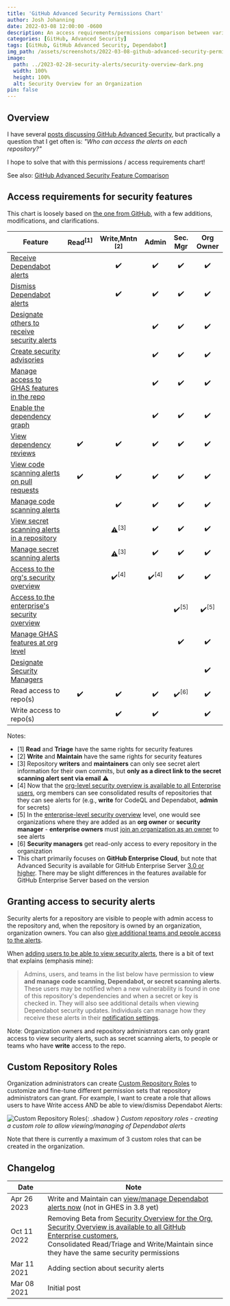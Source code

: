 ```yaml
---
title: 'GitHub Advanced Security Permissions Chart'
author: Josh Johanning
date: 2022-03-08 12:00:00 -0600
description: An access requirements/permissions comparison between various roles in GitHub Enterprise and GitHub Advanced Security, such as what users with Write access to the repository get vs. what requires elevated privileges
categories: [GitHub, Advanced Security]
tags: [GitHub, GitHub Advanced Security, Dependabot]
img_path: /assets/screenshots/2022-03-08-github-advanced-security-permissions-chart
image:
  path: ../2023-02-28-security-alerts/security-overview-dark.png
  width: 100%
  height: 100%
  alt: Security Overview for an Organization
pin: false
---
```


## Overview

I have several [posts discussing GitHub Advanced Security](/tags/github-advanced-security/), but practically a question that I get often is: _"Who can access the alerts on each repository?"_

I hope to solve that with this permissions / access requirements chart!

See also: [GitHub Advanced Security Feature Comparison](/posts/github-advanced-security-feature-chart/)

## Access requirements for security features

This chart is loosely based on [the one from GitHub](https://docs.github.com/en/enterprise-cloud@latest/organizations/managing-access-to-your-organizations-repositories/repository-roles-for-an-organization), with a few additions, modifications, and clarifications. 

| Feature                                                                                                                                                                                                                                                  | Read<sup>[1]</sup> | Write,Mntn <sup>[2]</sup> | Admin           | Sec. Mgr    | Org Owner        |
|-----------------------------------------------------------------------------------------------------------------------------------------------------------------------------------------------------------------------------------------------------------------|:------------:|:---------------:|:---------------:|:---------------:|:----------------:|
| [Receive Dependabot alerts](https://docs.github.com/en/enterprise-cloud@latest/code-security/supply-chain-security/about-alerts-for-vulnerable-dependencies)                                                                                                    |              | ✔️               | ✔️               |       ✔️         |     ✔️            |
| [Dismiss Dependabot alerts](https://docs.github.com/en/enterprise-cloud@latest/code-security/supply-chain-security/viewing-and-updating-vulnerable-dependencies-in-your-repository)                                                                             |              | ✔️               | ✔️               |       ✔️         |     ✔️            |
| [Designate others to receive security alerts](https://docs.github.com/en/enterprise-cloud@latest/github/administering-a-repository/managing-security-and-analysis-settings-for-your-repository#granting-access-to-security-alerts)                              |              |                 | ✔️               |       ✔️         |     ✔️            |
| [Create security advisories](https://docs.github.com/en/enterprise-cloud@latest/code-security/security-advisories/about-github-security-advisories)                                                                                                             |              |                 | ✔️               |       ✔️         |     ✔️            |
| [Manage access to GHAS features in the repo](https://docs.github.com/en/enterprise-cloud@latest/repositories/managing-your-repositorys-settings-and-features/enabling-features-for-your-repository/managing-security-and-analysis-settings-for-your-repository) |              |                 | ✔️               |       ✔️         |     ✔️            |
| [Enable the dependency graph](https://docs.github.com/en/enterprise-cloud@latest/code-security/supply-chain-security/understanding-your-software-supply-chain/exploring-the-dependencies-of-a-repository)                                                       |              |                 | ✔️               |       ✔️         |     ✔️            |
| [View dependency reviews](https://docs.github.com/en/enterprise-cloud@latest/code-security/supply-chain-security/about-dependency-review)                                                                                                                       |      ✔️       |   ✔️             | ✔️               |       ✔️         |     ✔️            |
| [View code scanning alerts on pull requests](https://docs.github.com/en/enterprise-cloud@latest/github/finding-security-vulnerabilities-and-errors-in-your-code/triaging-code-scanning-alerts-in-pull-requests)                                                 |      ✔️       |   ✔️             | ✔️               |       ✔️         |     ✔️            |
| [Manage code scanning alerts](https://docs.github.com/en/enterprise-cloud@latest/github/finding-security-vulnerabilities-and-errors-in-your-code/managing-code-scanning-alerts-for-your-repository)                                                             |              |   ✔️             | ✔️               |       ✔️         |     ✔️            |
| [View secret scanning alerts in a repository](https://docs.github.com/en/enterprise-cloud@latest/github/administering-a-repository/managing-alerts-from-secret-scanning)                                                                                        |              | ⚠️<sup>[3]</sup> | ✔️               |       ✔️         |     ✔️            |
| [Manage secret scanning alerts](https://docs.github.com/en/enterprise-cloud@latest/github/administering-a-repository/managing-alerts-from-secret-scanning)                                                                                                      |              | ⚠️<sup>[3]</sup> | ✔️               |       ✔️         |     ✔️            |
| [Access to the org's security overview](https://docs.github.com/en/enterprise-cloud@latest/code-security/security-overview/about-the-security-overview)                                                                                                         |              | ✔️<sup>[4]</sup> | ✔️<sup>[4]</sup> |       ✔️         |     ✔️            |
| [Access to the enterprise's security overview](https://docs.github.com/en/enterprise-cloud@latest/code-security/security-overview/about-the-security-overview)                                                                                                  |              |                 |                 | ✔️<sup>[5]</sup> | ✔️<sup>[5]</sup>  |
| [Manage GHAS features at org level](https://docs.github.com/en/enterprise-cloud@latest/organizations/keeping-your-organization-secure/managing-security-settings-for-your-organization/managing-security-and-analysis-settings-for-your-organization)           |              |                 |                 |       ✔️         |     ✔️            |
| [Designate Security Managers](https://docs.github.com/en/enterprise-cloud@latest/organizations/managing-peoples-access-to-your-organization-with-roles/managing-security-managers-in-your-organization)                                                         |              |                 |                 |                 |     ✔️            |
| Read access to repo(s)                                                                                                                                                                                                                                          |      ✔️       |   ✔️             | ✔️               | ✔️<sup>[6]</sup> |     ✔️            |
| Write access to repo(s)                                                                                                                                                                                                                                         |              |   ✔️             | ✔️               |                 |     ✔️            |

Notes:

- [1] **Read** and **Triage** have the same rights for security features
- [2] **Write** and **Maintain** have the same rights for security features
- [3] Repository **writers** and **maintainers** can only see secret alert information for their own commits, but **only as a direct link to the secret scanning alert sent via email** ⚠️
- [4] Now that the [org-level security overview is available to all Enterprise users](https://github.blog/changelog/2022-08-08-security-overview-is-now-available-to-all-github-enterprise-users/), org members can see consolidated results of repositories that they can see alerts for (e.g., **write** for CodeQL and Dependabot, **admin** for secrets)
- [5] In the [enterprise-level security overview](https://docs.github.com/en/enterprise-cloud@latest/code-security/security-overview/about-the-security-overview) level, one would see organizations where they are added as an **org owner** or **security manager** - **enterprise owners** must [join an organization as an owner](https://docs.github.com/en/enterprise-cloud@latest/admin/user-management/managing-organizations-in-your-enterprise/managing-your-role-in-an-organization-owned-by-your-enterprise) to see alerts
- [6] **Security managers** get read-only access to every repository in the organization
- This chart primarily focuses on **GitHub Enterprise Cloud**, but note that Advanced Security is available for GitHub Enterprise Server [3.0 or higher](https://docs.github.com/en/get-started/learning-about-github/about-github-advanced-security). There may be slight differences in the features available for GitHub Enterprise Server based on the version

## Granting access to security alerts

Security alerts for a repository are visible to people with admin access to the repository and, when the repository is owned by an organization, organization owners. You can also [give additional teams and people access to the alerts](https://docs.github.com/en/enterprise-cloud@latest/github/administering-a-repository/managing-security-and-analysis-settings-for-your-repository#granting-access-to-security-alerts).

When [adding users to be able to view security alerts](https://docs.github.com/en/enterprise-cloud@latest/github/administering-a-repository/managing-security-and-analysis-settings-for-your-repository#granting-access-to-security-alerts), there is a bit of text that explains (emphasis mine): 

> Admins, users, and teams in the list below have permission to **view and manage code scanning, Dependabot, or secret scanning alerts**. These users may be notified when a new vulnerability is found in one of this repository's dependencies and when a secret or key is checked in. They will also see additional details when viewing Dependabot security updates. Individuals can manage how they receive these alerts in their [notification settings](https://github.com/settings/notifications).

Note: Organization owners and repository administrators can only grant access to view security alerts, such as secret scanning alerts, to people or teams who have **write** access to the repo.

## Custom Repository Roles

Organization administrators can create [Custom Repository Roles](https://docs.github.com/en/enterprise-cloud@latest/organizations/managing-peoples-access-to-your-organization-with-roles/managing-custom-repository-roles-for-an-organization) to customize and fine-tune different permission sets that repository administrators can grant. For example, I want to create a role that allows users to have Write access AND be able to view/dismiss Dependabot Alerts:

![Custom Repository Roles](custom-roles.png){: .shadow }
_Custom repository roles - creating a custom role to allow viewing/managing of Dependabot alerts_

Note that there is currently a maximum of 3 custom roles that can be created in the organization.

## Changelog

| Date        | Note                                 |
|-------------|--------------------------------------|
| Apr 26 2023 | Write and Maintain can [view/manage Dependabot alerts now](https://github.blog/changelog/2023-02-07-dependabot-alerts-default-permissions-change/) (not in GHES in 3.8 yet)                         |
| Oct 11 2022 | Removing Beta from [Security Overview for the Org](https://github.blog/changelog/2022-04-07-security-overview-for-organizations-is-generally-available/),<br>[Security Overview is available to all GitHub Enterprise customers](https://github.blog/changelog/2022-08-08-security-overview-is-now-available-to-all-github-enterprise-users/),<br>Consolidated Read/Triage and Write/Maintain since they have the same security permissions |
| Mar 11 2021 | Adding section about security alerts |
| Mar 08 2021 | Initial post                         |
